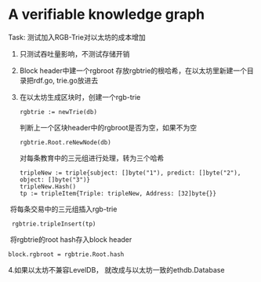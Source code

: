 # A verifiable knowledge graph

Task: 测试加入RGB-Trie对以太坊的成本增加

1. 只测试吞吐量影响，不测试存储开销

2. Block header中建一个rgbroot 存放rgbtrie的根哈希，在以太坊里新建一个目录把rdf.go, trie.go放进去

3. 在以太坊生成区块时，创建一个rgb-trie

   ```
   rgbtrie := newTrie(db)
   ```

   判断上一个区块header中的rgbroot是否为空，如果不为空

   ```
   rgbtrie.Root.reNewNode(db)
   ```

   对每条教育中的三元组进行处理，转为三个哈希

   ```
   tripleNew := triple{subject: []byte("1"), predict: []byte("2"), object: []byte("3")}
   tripleNew.Hash()
   tp := tripleItem{Triple: tripleNew, Address: [32]byte{}}
   ```

​       将每条交易中的三元组插入rgb-trie

```
 rgbtrie.tripleInsert(tp)
```

​       将rgbtrie的root hash存入block header

```
block.rgbroot = rgbtrie.Root.hash
```

4.如果以太坊不兼容LevelDB， 就改成与以太坊一致的ethdb.Database
